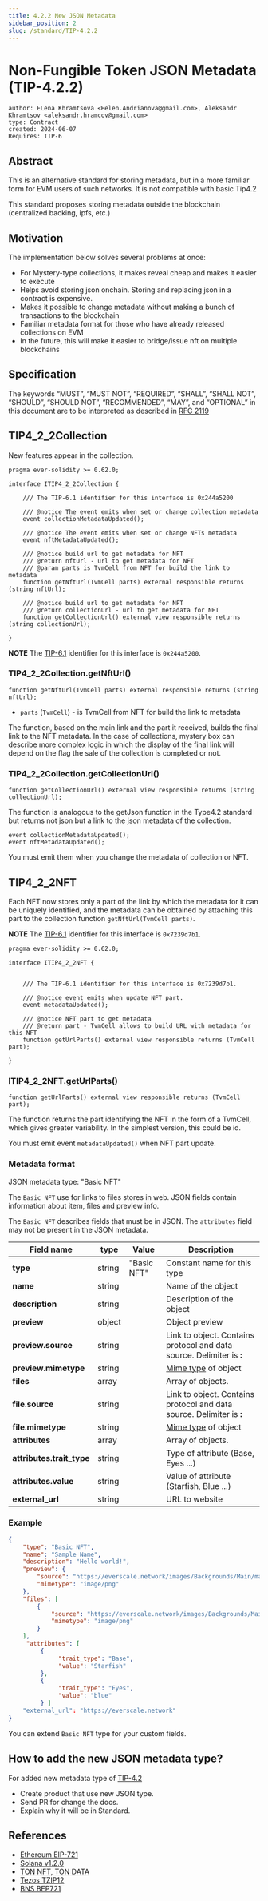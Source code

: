 ```yaml
---
title: 4.2.2 New JSON Metadata
sidebar_position: 2
slug: /standard/TIP-4.2.2
---
```

# Non-Fungible Token JSON Metadata (TIP-4.2.2)
```
author: ELena Khramtsova <Helen.Andrianova@gmail.com>, Aleksandr Khramtsov <aleksandr.hramcov@gmail.com>
type: Contract
created: 2024-06-07
Requires: TIP-6
```
## Abstract

This is an alternative standard for storing metadata, but in a more familiar form for EVM users of such networks. It is not compatible with basic Tip4.2

This standard proposes storing metadata outside the blockchain (centralized backing, ipfs, etc.)

## Motivation

The implementation below solves several problems at once:
- For Mystery-type collections, it makes reveal cheap and makes it easier to execute
- Helps avoid storing json onchain. Storing and replacing json in a contract is expensive.
- Makes it possible to change metadata without making a bunch of transactions to the blockchain
- Familiar metadata format for those who have already released collections on EVM
- In the future, this will make it easier to bridge/issue nft on multiple blockchains

## Specification

The keywords “MUST”, “MUST NOT”, “REQUIRED”, “SHALL”, “SHALL NOT”, “SHOULD”, “SHOULD NOT”, “RECOMMENDED”, “MAY”, and “OPTIONAL” in this document are to be interpreted as described in [RFC 2119](https://datatracker.ietf.org/doc/html/rfc2119)

## TIP4_2_2Collection

New features appear in the collection.

```solidity
pragma ever-solidity >= 0.62.0;

interface ITIP4_2_2Collection {

    /// The TIP-6.1 identifier for this interface is 0x244a5200

    /// @notice The event emits when set or change collection metadata
    event collectionMetadataUpdated();

    /// @notice The event emits when set or change NFTs metadata
    event nftMetadataUpdated();

    /// @notice build url to get metadata for NFT
    /// @return nftUrl - url to get metadata for NFT
    /// @param parts is TvmCell from NFT for build the link to metadata
    function getNftUrl(TvmCell parts) external responsible returns (string nftUrl);

    /// @notice build url to get metadata for NFT
    /// @return collectionUrl - url to get metadata for NFT
    function getCollectionUrl() external view responsible returns (string collectionUrl);

}
```
**NOTE** The [TIP-6.1](./../TIP-6/1.md) identifier for this interface is `0x244a5200`.

###  TIP4_2_2Collection.getNftUrl()
```solidity
function getNftUrl(TvmCell parts) external responsible returns (string nftUrl);
```
* `parts` (`TvmCell`) -  is TvmCell from NFT for build the link to metadata

The function, based on the main link and the part it received, builds the final link to the NFT metadata. In the case of collections, mystery box can describe more complex logic in which the display of the final link will depend on the flag the sale of the collection is completed or not.

### TIP4_2_2Collection.getCollectionUrl()
```solidity
function getCollectionUrl() external view responsible returns (string collectionUrl);
```
The function is analogous to the getJson function in the Type4.2 standard but returns not json but a link to the json metadata of the collection.

```solidity
event collectionMetadataUpdated();
event nftMetadataUpdated();
```
You must emit them when you change the metadata of collection or NFT.

## TIP4_2_2NFT

Each NFT now stores only a part of the link by which the metadata for it can be uniquely identified, and the metadata can be obtained by attaching this part to the collection function `getNftUrl(TvmCell parts)`.

**NOTE** The [TIP-6.1](./../TIP-6/1.md) identifier for this interface is `0x7239d7b1`.
```solidity
pragma ever-solidity >= 0.62.0;

interface ITIP4_2_2NFT {


    /// The TIP-6.1 identifier for this interface is 0x7239d7b1.

    /// @notice event emits when update NFT part.
    event metadataUpdated();

    /// @notice NFT part to get metadata
    /// @return part - TvmCell allows to build URL with metadata for this NFT
    function getUrlParts() external view responsible returns (TvmCell part);

}
```

### ITIP4_2_2NFT.getUrlParts()
```solidity
function getUrlParts() external view responsible returns (TvmCell part);
```
The function returns the part identifying the NFT in the form of a TvmCell, which gives greater variability. In the simplest version, this could be id.

You must emit event `metadataUpdated()` when NFT part update.

### Metadata format 
JSON metadata type: "Basic NFT"

The `Basic NFT` use for links to files stores in web. JSON fields contain information about item, files and preview info.

The `Basic NFT` describes fields that must be in JSON. 
The `attributes` field may not be present in the JSON metadata.

| Field name           | type   | Value                                                                                              | Description                 |
|----------------------|--------|----------------------------------------------------------------------------------------------------|-----------------------------|
| **type**             | string | "Basic NFT"                                                                                        | Constant name for this type |
| **name**             | string || Name of the object                                                                                 |     |
| **description**      | string || Description of the object                                                                          |     |
| **preview**          | object || Object preview                                                                                     |     |
| **preview.source**   | string || Link to object. Contains protocol and data source. Delimiter is **:**                              |     |
| **preview.mimetype** | string || [Mime type](https://developer.mozilla.org/en-US/docs/Web/HTTP/Basics_of_HTTP/MIME_types) of object |     |
| **files**            | array  || Array of objects.                                                                                  |     |
| **file.source**      | string || Link to object. Contains protocol and data source. Delimiter is **:**                              |     |
| **file.mimetype**    | string || [Mime type](https://developer.mozilla.org/en-US/docs/Web/HTTP/Basics_of_HTTP/MIME_types) of object |     |
| **attributes**       | array  || Array of objects.                                                                                  |     |
| **attributes.trait_type**     | string || Type of attribute (Base, Eyes ...)                                                                               |     |
| **attributes.value**     | string || Value of attribute (Starfish, Blue ...)                                                                               |     |
| **external_url**     | string || URL to website                                                                                     |     |

### Example

```JSON
{
    "type": "Basic NFT",
    "name": "Sample Name",
    "description": "Hello world!",
    "preview": {
        "source": "https://everscale.network/images/Backgrounds/Main/main-hero.png",
        "mimetype": "image/png"
    },
    "files": [
        {
            "source": "https://everscale.network/images/Backgrounds/Main/main-hero.png",
            "mimetype": "image/png"
        }
    ],
     "attributes": [
         {
              "trait_type": "Base", 
              "value": "Starfish"
         }, 
         {
              "trait_type": "Eyes", 
              "value": "blue"
         } ]
    "external_url": "https://everscale.network"
}
```

You can extend `Basic NFT` type for your custom fields.

## How to add the new JSON metadata type?

For added new metadata type of [TIP-4.2](2.md)

- Create product that use new JSON type.
- Send PR for change the docs.
- Explain why it will be in Standard.

## References

- [Ethereum EIP-721](https://eips.ethereum.org/EIPS/eip-721)
- [Solana v1.2.0](https://docs.metaplex.com/token-metadata/specification)
- [TON NFT](https://github.com/ton-blockchain/TIPs/issues/62), [TON DATA](https://github.com/ton-blockchain/TIPs/issues/64)
- [Tezos TZIP12](https://gitlab.com/tezos/tzip/-/blob/master/proposals/tzip-12/tzip-12.md)
- [BNS BEP721](https://docs.binance.org/smart-chain/developer/nft-metadata-standard.html)
